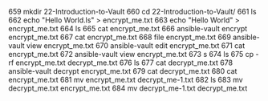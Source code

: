  659  mkdir 22-Introduction-to-Vault
  660  cd 22-Introduction-to-Vault/
  661  ls
  662  echo "Hello World.ls" > encrypt_me.txt
  663  echo "Hello World" > encrypt_me.txt
  664  ls
  665  cat encrypt_me.txt
  666  ansible-vault encrypt encrypt_me.txt
  667  cat encrypt_me.txt
  668  file encrypt_me.txt
  669  ansible-vault view encrypt_me.txt
  670  ansible-vault edit encrypt_me.txt
  671  cat encrypt_me.txt
  672  ansible-vault view encrypt_me.txt
  673  s
  674  ls
  675  cp -rf encrypt_me.txt decrypt_me.txt
  676  ls
  677  cat decrypt_me.txt
  678  ansible-vault decrypt encrypt_me.txt
  679  cat decrypt_me.txt
  680  cat encrypt_me.txt
  681  mv encrypt_me.txt decrypt_me-1.txt
  682  ls
  683  mv decrypt_me.txt encrypt_me.txt
  684  mv decrypt_me-1.txt decrypt_me.txt
